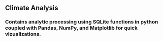 ## Climate Analysis

### Contains analytic processing using SQLite functions in python coupled with Pandas, NumPy, and Matplotlib for quick vizualizations.
